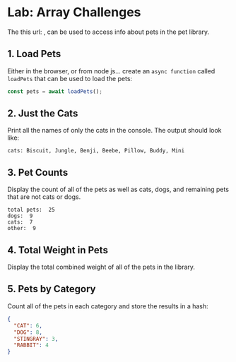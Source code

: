 # Lab: Array Challenges

The this url: [](), can be used to access info about pets in the pet library.

## 1. Load Pets

Either in the browser, or from node js... create an `async function` called `loadPets` that can be used to load the pets:

```javascript
const pets = await loadPets();
```

## 2. Just the Cats

Print all the names of only the cats in the console. The output should look like:

`cats: Biscuit, Jungle, Benji, Beebe, Pillow, Buddy, Mini`

## 3. Pet Counts

Display the count of all of the pets as well as cats, dogs, and remaining pets that are not cats or dogs.

```
total pets:  25
dogs:  9
cats:  7
other:  9
```

## 4. Total Weight in Pets

Display the total combined weight of all of the pets in the library.

## 5. Pets by Category

Count all of the pets in each category and store the results in a hash:

```json
{
  "CAT": 6,
  "DOG": 8,
  "STINGRAY": 3,
  "RABBIT": 4
}
```
